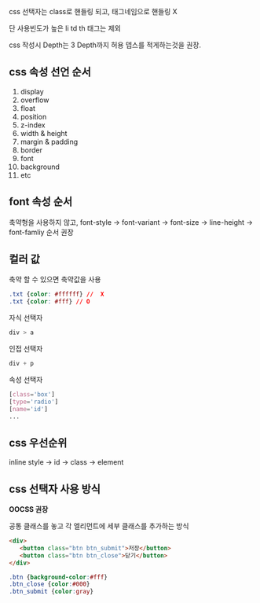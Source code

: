 css 선택자는 class로 핸들링 되고, 태그네임으로 핸들링 X

단 사용빈도가 높은 li td th 태그는 제외

css 작성시 Depth는 3 Depth까지 허용 뎁스를 적게하는것을 권장.

## css 속성 선언 순서

1. display
2. overflow
3. float
4. position
5. z-index
6. width & height
7. margin & padding
8. border
9. font
10. background
11. etc


## font 속성 순서

축약형을 사용하지 않고, font-style -> font-variant -> font-size -> line-height -> font-famliy 순서 권장

## 컬러 값

축약 할 수 있으면 축약값을 사용
```css
.txt {color: #ffffff} //  X
.txt {color: #fff} // O
```


자식 선택자 
```css
div > a
```

인접 선택자 
```css
div + p
```

속성 선택자 
```css
[class='box']
[type='radio']
[name='id']
...
```

## css 우선순위

inline style -> id -> class -> element

## css 선택자 사용 방식

**OOCSS 권장** 

공통 클래스를 놓고 각 엘리먼트에 세부 클래스를 추가하는 방식


```html
<div>
   <button class="btn btn_submit">저장</button>
   <button class="btn btn_close">닫기</button>
</div>
```

```css
.btn {background-color:#fff}
.btn_close {color:#000}
.btn_submit {color:gray}
```